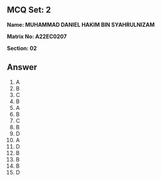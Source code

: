 ## MCQ Set: 2 

**Name: MUHAMMAD DANIEL HAKIM BIN SYAHRULNIZAM**

**Matrix No: A22EC0207**

**Section: 02**

## Answer
1. A
2. B
3. C
4. B
5. A
6. B
7. C
8. B
9. D
10. A
11. D
12. B
13. B
14. B
15. D
